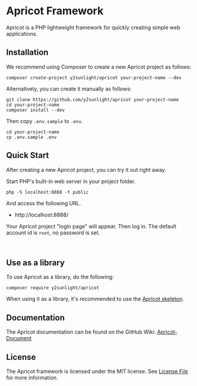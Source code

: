 # Apricot Framework
Apricot is a PHP lightweight framework for quickly creating simple web applications.

## Installation

We recommend using Composer to create a new Apricot project as follows:

```
composer create-project y2sunlight/apricot your-project-name --dev
```

Alternatively, you can create it manually as follows:

```
git clone https://github.com/y2sunlight/apricot your-project-name
cd your-project-name
composer install --dev
```

Then copy `.env.sample` to `.env`.

```
cd your-project-name
cp .env.sample .env
```

## Quick Start

After creating a new Apricot project, you can try it out right away.

Start PHP's built-in web server in your project folder.

```
php -S localhost:8888 -t public
```

And access the following URL.

* http://localhost:8888/

Your Apricot project "login page" will appear. Then log in. The default account id is `root`, no password is set.

<br>

## Use as a library

To use Apricot as a library, do the following:

```
composer require y2sunlight/apricot
```

When using it as a library, it's recommended to use the [Apricot skeleton](https://github.com/y2sunlight/apricot-skeleton).


## Documentation

The Apricot documentation can be found on the GitHub Wiki: [Apricot-Document](https://github.com/y2sunlight/apricot/wiki/Apricot-Document)

## License

The Apricot framework is licensed under the MIT license. See [License File](LICENSE) for more information.
